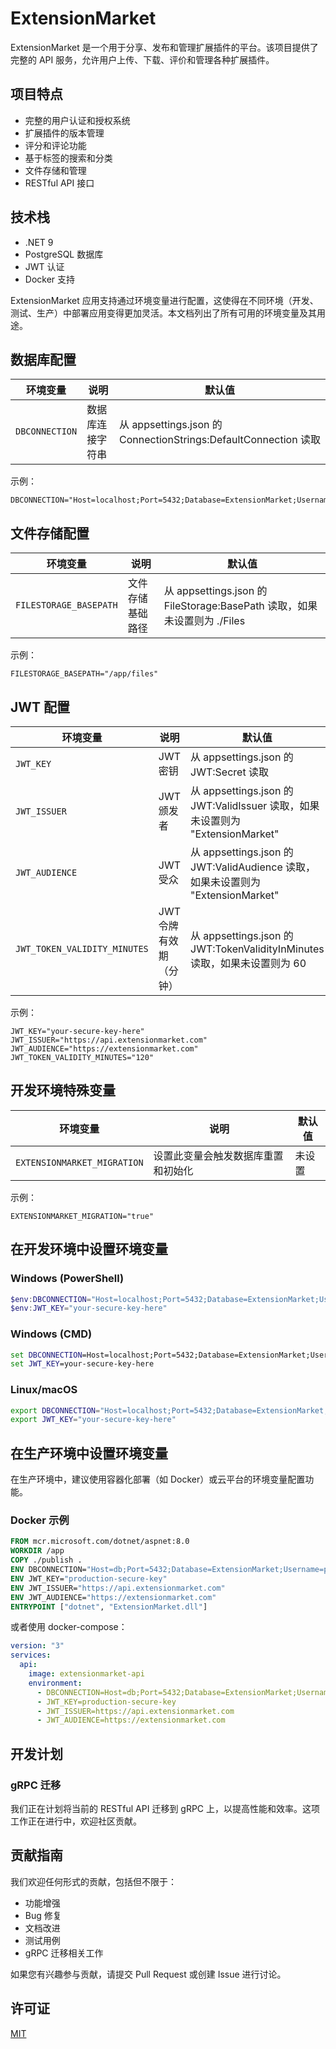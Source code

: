 # ExtensionMarket

ExtensionMarket 是一个用于分享、发布和管理扩展插件的平台。该项目提供了完整的 API 服务，允许用户上传、下载、评价和管理各种扩展插件。

## 项目特点

- 完整的用户认证和授权系统
- 扩展插件的版本管理
- 评分和评论功能
- 基于标签的搜索和分类
- 文件存储和管理
- RESTful API 接口

## 技术栈

- .NET 9
- PostgreSQL 数据库
- JWT 认证
- Docker 支持

ExtensionMarket 应用支持通过环境变量进行配置，这使得在不同环境（开发、测试、生产）中部署应用变得更加灵活。本文档列出了所有可用的环境变量及其用途。

## 数据库配置

| 环境变量       | 说明             | 默认值                                                          |
| -------------- | ---------------- | --------------------------------------------------------------- |
| `DBCONNECTION` | 数据库连接字符串 | 从 appsettings.json 的 ConnectionStrings:DefaultConnection 读取 |

示例：

```
DBCONNECTION="Host=localhost;Port=5432;Database=ExtensionMarket;Username=postgres;Password=123456"
```

## 文件存储配置

| 环境变量               | 说明             | 默认值                                                                   |
| ---------------------- | ---------------- | ------------------------------------------------------------------------ |
| `FILESTORAGE_BASEPATH` | 文件存储基础路径 | 从 appsettings.json 的 FileStorage:BasePath 读取，如果未设置则为 ./Files |

示例：

```
FILESTORAGE_BASEPATH="/app/files"
```

## JWT 配置

| 环境变量                     | 说明                   | 默认值                                                                          |
| ---------------------------- | ---------------------- | ------------------------------------------------------------------------------- |
| `JWT_KEY`                    | JWT 密钥               | 从 appsettings.json 的 JWT:Secret 读取                                          |
| `JWT_ISSUER`                 | JWT 颁发者             | 从 appsettings.json 的 JWT:ValidIssuer 读取，如果未设置则为 "ExtensionMarket"   |
| `JWT_AUDIENCE`               | JWT 受众               | 从 appsettings.json 的 JWT:ValidAudience 读取，如果未设置则为 "ExtensionMarket" |
| `JWT_TOKEN_VALIDITY_MINUTES` | JWT 令牌有效期（分钟） | 从 appsettings.json 的 JWT:TokenValidityInMinutes 读取，如果未设置则为 60       |

示例：

```
JWT_KEY="your-secure-key-here"
JWT_ISSUER="https://api.extensionmarket.com"
JWT_AUDIENCE="https://extensionmarket.com"
JWT_TOKEN_VALIDITY_MINUTES="120"
```

## 开发环境特殊变量

| 环境变量                    | 说明                               | 默认值 |
| --------------------------- | ---------------------------------- | ------ |
| `EXTENSIONMARKET_MIGRATION` | 设置此变量会触发数据库重置和初始化 | 未设置 |

示例：

```
EXTENSIONMARKET_MIGRATION="true"
```

## 在开发环境中设置环境变量

### Windows (PowerShell)

```powershell
$env:DBCONNECTION="Host=localhost;Port=5432;Database=ExtensionMarket;Username=postgres;Password=123456"
$env:JWT_KEY="your-secure-key-here"
```

### Windows (CMD)

```cmd
set DBCONNECTION=Host=localhost;Port=5432;Database=ExtensionMarket;Username=postgres;Password=123456
set JWT_KEY=your-secure-key-here
```

### Linux/macOS

```bash
export DBCONNECTION="Host=localhost;Port=5432;Database=ExtensionMarket;Username=postgres;Password=123456"
export JWT_KEY="your-secure-key-here"
```

## 在生产环境中设置环境变量

在生产环境中，建议使用容器化部署（如 Docker）或云平台的环境变量配置功能。

### Docker 示例

```dockerfile
FROM mcr.microsoft.com/dotnet/aspnet:8.0
WORKDIR /app
COPY ./publish .
ENV DBCONNECTION="Host=db;Port=5432;Database=ExtensionMarket;Username=postgres;Password=secure-password"
ENV JWT_KEY="production-secure-key"
ENV JWT_ISSUER="https://api.extensionmarket.com"
ENV JWT_AUDIENCE="https://extensionmarket.com"
ENTRYPOINT ["dotnet", "ExtensionMarket.dll"]
```

或者使用 docker-compose：

```yaml
version: "3"
services:
  api:
    image: extensionmarket-api
    environment:
      - DBCONNECTION=Host=db;Port=5432;Database=ExtensionMarket;Username=postgres;Password=secure-password
      - JWT_KEY=production-secure-key
      - JWT_ISSUER=https://api.extensionmarket.com
      - JWT_AUDIENCE=https://extensionmarket.com
```

## 开发计划

### gRPC 迁移

我们正在计划将当前的 RESTful API 迁移到 gRPC 上，以提高性能和效率。这项工作正在进行中，欢迎社区贡献。

## 贡献指南

我们欢迎任何形式的贡献，包括但不限于：

- 功能增强
- Bug 修复
- 文档改进
- 测试用例
- gRPC 迁移相关工作

如果您有兴趣参与贡献，请提交 Pull Request 或创建 Issue 进行讨论。

## 许可证

[MIT](LICENSE)
